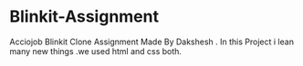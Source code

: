 # Blinkit-Assignment
Acciojob Blinkit Clone Assignment Made By Dakshesh .
In this Project i lean many new things .we used html and css both.
